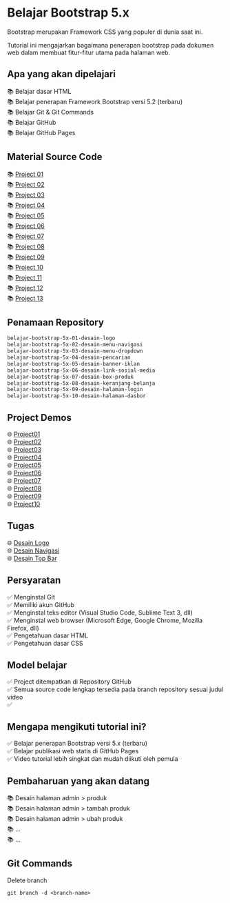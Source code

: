 #  Belajar Bootstrap 5.x 

Bootstrap merupakan Framework CSS yang populer di dunia saat ini. 

Tutorial ini mengajarkan bagaimana penerapan bootstrap pada dokumen web dalam membuat fitur-fitur utama pada halaman web.

## Apa yang akan dipelajari

📚 Belajar dasar HTML <br>
📚 Belajar penerapan Framework Bootstrap versi 5.2 (terbaru) <br>
📚 Belajar Git & Git Commands <br>
📚 Belajar GitHub <br>
📚 Belajar GitHub Pages <br>

## Material Source Code

📚 [Project 01](https://github.com/janzenfaidiban/Belajar-Bootstrap-5.x/tree/project-01)  
📚 [Project 02](https://github.com/janzenfaidiban/Belajar-Bootstrap-5.x/tree/project-02)  
📚 [Project 03](https://github.com/janzenfaidiban/Belajar-Bootstrap-5.x/tree/project-03)  
📚 [Project 04](https://github.com/janzenfaidiban/Belajar-Bootstrap-5.x/tree/project-04)  
📚 [Project 05](https://github.com/janzenfaidiban/Belajar-Bootstrap-5.x/tree/project-05)  
📚 [Project 06](https://github.com/janzenfaidiban/Belajar-Bootstrap-5.x/tree/project-06)  
📚 [Project 07](https://github.com/janzenfaidiban/Belajar-Bootstrap-5.x/tree/project-07)  
📚 [Project 08](https://github.com/janzenfaidiban/Belajar-Bootstrap-5.x/tree/project-08)  
📚 [Project 09](https://github.com/janzenfaidiban/Belajar-Bootstrap-5.x/tree/project-09)  
📚 [Project 10](https://github.com/janzenfaidiban/Belajar-Bootstrap-5.x/tree/project-10)  
📚 [Project 11](https://github.com/janzenfaidiban/Belajar-Bootstrap-5.x/tree/project-11)  
📚 [Project 12](https://github.com/janzenfaidiban/Belajar-Bootstrap-5.x/tree/project-12)  
📚 [Project 13](https://github.com/janzenfaidiban/Belajar-Bootstrap-5.x/tree/project-13)  

## Penamaan Repository

```html
belajar-bootstrap-5x-01-desain-logo
belajar-bootstrap-5x-02-desain-menu-navigasi
belajar-bootstrap-5x-03-desain-menu-dropdown
belajar-bootstrap-5x-04-desain-pencarian
belajar-bootstrap-5x-05-desain-banner-iklan
belajar-bootstrap-5x-06-desain-link-sosial-media
belajar-bootstrap-5x-07-desain-box-produk
belajar-bootstrap-5x-08-desain-keranjang-belanja
belajar-bootstrap-5x-09-desain-halaman-login
belajar-bootstrap-5x-10-desain-halaman-dasbor
```

## Project Demos

🌐 [Project01](https://janzenfaidiban.github.io/Belajar-Bootstrap-5.x/demo/project01/index.html) <br>
🌐 [Project02](https://janzenfaidiban.github.io/Belajar-Bootstrap-5.x/demo/project02/index.html) <br>
🌐 [Project03](https://janzenfaidiban.github.io/Belajar-Bootstrap-5.x/demo/project03/index.html) <br>
🌐 [Project04](https://janzenfaidiban.github.io/Belajar-Bootstrap-5.x/demo/project04/index.html) <br>
🌐 [Project05](https://janzenfaidiban.github.io/Belajar-Bootstrap-5.x/demo/project05/index.html) <br>
🌐 [Project06](https://janzenfaidiban.github.io/Belajar-Bootstrap-5.x/demo/project06/index.html) <br>
🌐 [Project07](https://janzenfaidiban.github.io/Belajar-Bootstrap-5.x/demo/project07/index.html) <br>
🌐 [Project08](https://janzenfaidiban.github.io/Belajar-Bootstrap-5.x/demo/project08/index.html) <br>
🌐 [Project09](https://janzenfaidiban.github.io/Belajar-Bootstrap-5.x/demo/project09/index.html) <br>
🌐 [Project10](https://janzenfaidiban.github.io/Belajar-Bootstrap-5.x/demo/project10/index.html) <br>

## Tugas 

🌐 [Desain Logo](https://janzenfaidiban.github.io/Belajar-Bootstrap-5.x/tugas/desain-logo.html) <br>
🌐 [Desain Navigasi](https://janzenfaidiban.github.io/Belajar-Bootstrap-5.x/tugas/desain-navigasi.html) <br>
🌐 [Desain Top Bar](https://janzenfaidiban.github.io/Belajar-Bootstrap-5.x/tugas/desain-top-bar.html) <br>

## Persyaratan

✅ Menginstal Git <br>
✅ Memiliki akun GitHub <br>
✅ Menginstal teks editor (Visual Studio Code, Sublime Text 3, dll) <br>
✅ Menginstal web browser (Microsoft Edge, Google Chrome, Mozilla Firefox, dll) <br>
✅ Pengetahuan dasar HTML <br>
✅ Pengetahuan dasar CSS <br>


## Model belajar

✅ Project ditempatkan di Repository GitHub <br>
✅ Semua source code lengkap tersedia pada branch repository sesuai judul video <br>
✅ 

## Mengapa mengikuti tutorial ini?

✅ Belajar penerapan Bootstrap versi 5.x (terbaru) <br>
✅ Belajar publikasi web statis di GitHub Pages <br>
✅ Video tutorial lebih singkat dan mudah diikuti oleh pemula <br>

## Pembaharuan yang akan datang

📚 Desain halaman admin > produk <br>
📚 Desain halaman admin > tambah produk <br>
📚 Desain halaman admin > ubah produk <br>
📚 ... <br>
📚 ... <br>

## Git Commands

Delete branch

```git
git branch -d <branch-name>
```